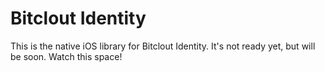 # Bitclout Identity

This is the native iOS library for Bitclout Identity. It's not ready yet, but will be soon. Watch this space!
